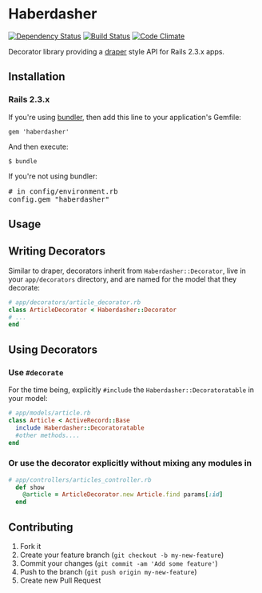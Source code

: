 # Haberdasher

[![Dependency Status](https://gemnasium.com/kchien/haberdasher.png)](https://gemnasium.com/kchien/haberdasher) 
[![Build Status](https://travis-ci.org/kchien/haberdasher.png?branch=master)](https://travis-ci.org/kchien/haberdasher)
[![Code Climate](https://codeclimate.com/github/kchien/haberdasher.png)](https://codeclimate.com/github/kchien/haberdasher)

Decorator library providing a [draper](https://github.com/drapergem/draper) style API for Rails 2.3.x apps. 

## Installation

### Rails 2.3.x

If you're using [bundler](http://gembundler.com/), then add this line to your application's Gemfile:

    gem 'haberdasher'

And then execute:

    $ bundle

If you're not using bundler: 

<pre>
# in config/environment.rb
config.gem "haberdasher"
</pre>

## Usage

## Writing Decorators

Similar to draper, decorators inherit from `Haberdasher::Decorator`, live in your `app/decorators`
directory, and are named for the model that they decorate:

```ruby
# app/decorators/article_decorator.rb
class ArticleDecorator < Haberdasher::Decorator
# ...
end
```
## Using Decorators

### Use `#decorate`
For the time being, explicitly `#include` the `Haberdasher::Decoratoratable` in your model:

```ruby
# app/models/article.rb
class Article < ActiveRecord::Base
  include Haberdasher::Decoratoratable
  #other methods....
end
```

### Or use the decorator explicitly without mixing any modules in
``` ruby
# app/controllers/articles_controller.rb
  def show
    @article = ArticleDecorator.new Article.find params[:id]
  end
```

## Contributing

1. Fork it
2. Create your feature branch (`git checkout -b my-new-feature`)
3. Commit your changes (`git commit -am 'Add some feature'`)
4. Push to the branch (`git push origin my-new-feature`)
5. Create new Pull Request
